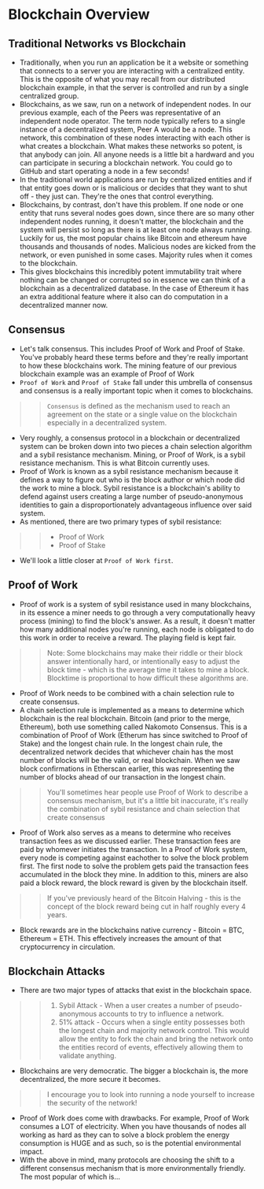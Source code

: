 # Blockchain Overview

## Traditional Networks vs Blockchain
- Traditionally, when you run an application be it a website or something that connects to a server you are interacting with a centralized entity. This is the opposite of what you may recall from our distributed blockchain example, in that the server is controlled and run by a single centralized group.
- Blockchains, as we saw, run on a network of independent nodes. In our previous example, each of the Peers was representative of an independent node operator. The term node typically refers to a single instance of a decentralized system, Peer A would be a node. This network, this combination of these nodes interacting with each other is what creates a blockchain. What makes these networks so potent, is that anybody can join. All anyone needs is a little bit a hardward and you can participate in securing a blockchain network. You could go to GitHub and start operating a node in a few seconds!
- In the traditional world applications are run by centralized entities and if that entity goes down or is malicious or decides that they want to shut off - they just can. They're the ones that control everything.
- Blockchains, by contrast, don't have this problem. If one node or one entity that runs several nodes goes down, since there are so many other independent nodes running, it doesn't matter, the blockchain and the system will persist so long as there is at least one node always running. Luckily for us, the most popular chains like Bitcoin and ethereum have thousands and thousands of nodes. Malicious nodes are kicked from the network, or even punished in some cases. Majority rules when it comes to the blockchain.
- This gives blockchains this incredibly potent immutability trait where nothing can be changed or corrupted so in essence we can think of a blockchain as a decentralized database. In the case of Ethereum it has an extra additional feature where it also can do computation in a decentralized manner now.

## Consensus
- Let's talk consensus. This includes Proof of Work and Proof of Stake. You've probably heard these terms before and they're really important to how these blockchains work.
The mining feature of our previous blockchain example was an example of Proof of Work
- `Proof of Work` and `Proof of Stake` fall under this umbrella of consensus and consensus is a really important topic when it comes to blockchains.

>> `Consensus` is defined as the mechanism used to reach an agreement on the state or a single value on the blockchain especially in a decentralized system.

- Very roughly, a consensus protocol in a blockchain or decentralized system can be broken down into two pieces a chain selection algorithm and a sybil resistance mechanism. Mining, or Proof of Work, is a sybil resistance mechanism. This is what Bitcoin currently uses.
- Proof of Work is known as a sybil resistance mechanism because it defines a way to figure out who is the block author or which node did the work to mine a block. Sybil resistance is a blockchain's ability to defend against users creating a large number of pseudo-anonymous identities to gain a disproportionately advantageous influence over said system.
- As mentioned, there are two primary types of sybil resistance:

>> - Proof of Work
>> - Proof of Stake

- We'll look a little closer at `Proof of Work first`.

## Proof of Work
- Proof of work is a system of sybil resistance used in many blockchains, in its essence a miner needs to go through a very computationally heavy process (mining) to find the block's answer. As a result, it doesn't matter how many additional nodes you're running, each node is obligated to do this work in order to receive a reward. The playing field is kept fair.

>> Note: Some blockchains may make their riddle or their block answer intentionally hard, or intentionally easy to adjust the block time - which is the average time it takes to mine a block. Blocktime is proportional to how difficult these algorithms are.

- Proof of Work needs to be combined with a chain selection rule to create consensus.
- A chain selection rule is implemented as a means to determine which blockchain is the real blockchain. Bitcoin (and prior to the merge, Ethereum), both use something called Nakomoto Consensus. This is a combination of Proof of Work (Etherum has since switched to Proof of Stake) and the longest chain rule.
In the longest chain rule, the decentralized network decides that whichever chain has the most number of blocks will be the valid, or real blockchain. When we saw block confirmations in Etherscan earlier, this was representing the number of blocks ahead of our transaction in the longest chain.

>> You'll sometimes hear people use Proof of Work to describe a consensus mechanism, but it's a little bit inaccurate, it's really the combination of sybil resistance and chain selection that create consensus

- Proof of Work also serves as a means to determine who receives transaction fees as we discussed earlier. These transaction fees are paid by whomever initiates the transaction. In a Proof of Work system, every node is competing against eachother to solve the block problem first. The first node to solve the problem gets paid the transaction fees accumulated in the block they mine. In addition to this, miners are also paid a block reward, the block reward is given by the blockchain itself.

>> If you've previously heard of the Bitcoin Halving - this is the concept of the block reward being cut in half roughly every 4 years.

- Block rewards are in the blockchains native currency - Bitcoin = BTC, Ethereum = ETH. This effectively increases the amount of that cryptocurrency in circulation.

## Blockchain Attacks
- There are two major types of attacks that exist in the blockchain space.

>> 1. Sybil Attack - When a user creates a number of pseudo-anonymous accounts to try to influence a network.
>> 2. 51% attack - Occurs when a single entity possesses both the longest chain and majority network control. This would allow the entity to fork the chain and bring the network onto the entities record of events, effectively allowing them to validate anything.

- Blockchains are very democratic. The bigger a blockchain is, the more decentralized, the more secure it becomes.

>> I encourage you to look into running a node yourself to increase the security of the network!

- Proof of Work does come with drawbacks. For example, Proof of Work consumes a LOT of electricity. When you have thousands of nodes all working as hard as they can to solve a block problem the energy consumption is HUGE and as such, so is the potential environmental impact.
- With the above in mind, many protocols are choosing the shift to a different consensus mechanism that is more environmentally friendly. The most popular of which is...

##
